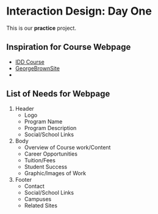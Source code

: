 # Interaction Design: Day One

This is our **practice** project.

## Inspiration for Course Webpage
- [IDD Course](https://www.georgebrown.ca/programs/interaction-design-and-development-program-g103/)
- [GeorgeBrownSite](https://www.georgebrown.ca/)
-

## List of Needs for Webpage
1. Header
    - Logo
    - Program Name
    - Program Description
    - Social/School Links
2. Body
    - Overview of Course work/Content
    - Career Opportunities
    - Tuition/Fees
    - Student Success 
    - Graphic/Images of Work 
3. Footer
    - Contact
    - Social/School Links
    - Campuses
    - Related Sites
